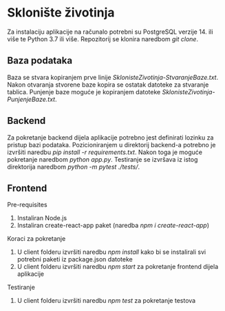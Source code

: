 # Sklonište životinja

Za instalaciju aplikacije na računalo potrebni su PostgreSQL verzije 14. ili više te Python 3.7 ili više. Repozitorij se klonira naredbom _git clone_.

## Baza podataka

Baza se stvara kopiranjem prve linije _SklonisteZivotinja-StvaranjeBaze.txt_. Nakon otvaranja stvorene baze kopira se ostatak datoteke za stvaranje tablica. Punjenje baze moguće je kopiranjem datoteke _SklonisteZivotinja-PunjenjeBaze.txt_.

## Backend

Za pokretanje backend dijela aplikacije potrebno jest definirati lozinku za pristup bazi podataka. Pozicioniranjem u direktorij backend-a potrebno je izvršiti naredbu _pip install -r requirements.txt_. Nakon toga je moguće pokretanje naredbom _python app.py_. Testiranje se izvršava iz istog direktorija naredbom _python -m pytest ./tests/_.

## Frontend

Pre-requisites

1. Instaliran Node.js
2. Instaliran create-react-app paket (naredba _npm i create-react-app_)

Koraci za pokretanje

1. U client folderu izvršiti naredbu _npm install_ kako bi se instalirali svi potrebni paketi iz package.json datoteke
2. U client folderu izvršiti naredbu _npm start_ za pokretanje frontend dijela aplikacije

Testiranje

1. U client folderu izvršiti naredbu _npm test_ za pokretanje testova
